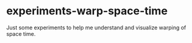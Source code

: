 # experiments-warp-space-time
Just some experiments to help me understand and visualize warping of space time.
